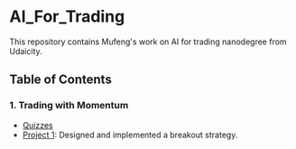 # AI_For_Trading
This repository contains Mufeng's work on AI for trading nanodegree from Udaicity. 

## Table of Contents

### 1. Trading with Momentum
* [Quizzes](https://github.com/weimufeng/AI_For_Trading/tree/main/Excercises/m1_quant_basics) 
* [Project 1](https://github.com/weimufeng/AI_For_Trading/tree/main/Projects/1_Trading_with_Momentum): Designed and implemented a breakout strategy.
